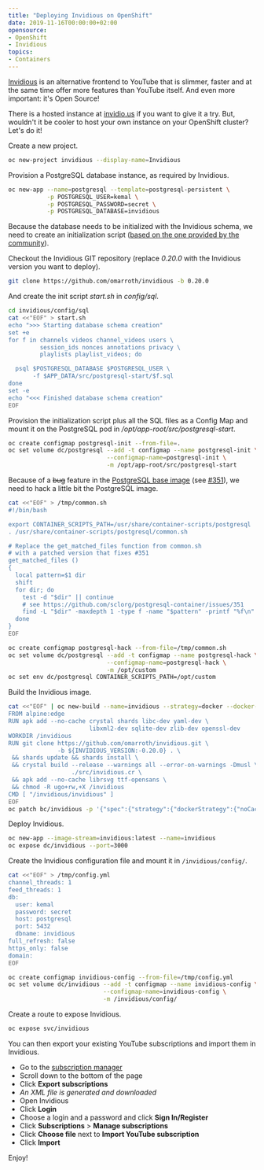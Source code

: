 ```yaml
---
title: "Deploying Invidious on OpenShift"
date: 2019-11-16T00:00:00+02:00
opensource: 
- OpenShift
- Invidious
topics:
- Containers
---
```


[Invidious](https://github.com/omarroth/invidious) is an alternative frontend to YouTube that is slimmer, faster and at the same time offer more features than YouTube itself. And even more important: it's Open Source!

There is a hosted instance at [invidio.us](https://invidio.us/) if you want to give it a try. But, wouldn't it be cooler to host your own instance on your OpenShift cluster? Let's do it!

<!--more-->

Create a new project.

```sh
oc new-project invidious --display-name=Invidious
```

Provision a PostgreSQL database instance, as required by Invidious.

```sh
oc new-app --name=postgresql --template=postgresql-persistent \
           -p POSTGRESQL_USER=kemal \
           -p POSTGRESQL_PASSWORD=secret \
           -p POSTGRESQL_DATABASE=invidious
```

Because the database needs to be initialized with the Invidious schema, we need to create an initialization script ([based on the one provided by the community](https://github.com/omarroth/invidious/blob/e56129111a5d182ddfcc75935c1222cc11e46234/docker/entrypoint.postgres.sh#L13-L24)).

Checkout the Invidious GIT repository (replace *0.20.0* with the Invidious version you want to deploy).

```sh
git clone https://github.com/omarroth/invidious -b 0.20.0
```

And create the init script *start.sh* in *config/sql*.

```sh
cd invidious/config/sql
cat <<"EOF" > start.sh
echo ">>> Starting database schema creation"
set +e
for f in channels videos channel_videos users \
         session_ids nonces annotations privacy \
         playlists playlist_videos; do

  psql $POSTGRESQL_DATABASE $POSTGRESQL_USER \
       -f $APP_DATA/src/postgresql-start/$f.sql
done
set -e
echo "<<< Finished database schema creation"
EOF
```

Provision the initialization script plus all the SQL files as a Config Map and mount it on the PostgreSQL pod in */opt/app-root/src/postgresql-start*.

```sh
oc create configmap postgresql-init --from-file=.
oc set volume dc/postgresql --add -t configmap --name postgresql-init \
                            --configmap-name=postgresql-init \
                            -m /opt/app-root/src/postgresql-start
```

Because of a <s>bug</s> feature in the [PostgreSQL base image](https://github.com/sclorg/postgresql-container) (see [#351](https://github.com/sclorg/postgresql-container/issues/351)), we need to hack a little bit the PostgreSQL image.

```sh
cat <<"EOF" > /tmp/common.sh
#!/bin/bash

export CONTAINER_SCRIPTS_PATH=/usr/share/container-scripts/postgresql
. /usr/share/container-scripts/postgresql/common.sh

# Replace the get_matched_files function from common.sh
# with a patched version that fixes #351
get_matched_files ()
{
  local pattern=$1 dir
  shift
  for dir; do
    test -d "$dir" || continue
    # see https://github.com/sclorg/postgresql-container/issues/351
    find -L "$dir" -maxdepth 1 -type f -name "$pattern" -printf "%f\n"
  done
}
EOF

oc create configmap postgresql-hack --from-file=/tmp/common.sh
oc set volume dc/postgresql --add -t configmap --name postgresql-hack \
                            --configmap-name=postgresql-hack \
                            -m /opt/custom
oc set env dc/postgresql CONTAINER_SCRIPTS_PATH=/opt/custom
```

Build the Invidious image.

```sh
cat <<"EOF" | oc new-build --name=invidious --strategy=docker --docker-image=alpine:edge -D -
FROM alpine:edge
RUN apk add --no-cache crystal shards libc-dev yaml-dev \
                       libxml2-dev sqlite-dev zlib-dev openssl-dev
WORKDIR /invidious
RUN git clone https://github.com/omarroth/invidious.git \
              -b ${INVIDIOUS_VERSION:-0.20.0} . \
 && shards update && shards install \
 && crystal build --release --warnings all --error-on-warnings -Dmusl \
                  ./src/invidious.cr \
 && apk add --no-cache librsvg ttf-opensans \
 && chmod -R ugo+rw,+X /invidious
CMD [ "/invidious/invidious" ]
EOF
oc patch bc/invidious -p '{"spec":{"strategy":{"dockerStrategy":{"noCache":true}}}}'
```

Deploy Invidious.

```sh
oc new-app --image-stream=invidious:latest --name=invidious
oc expose dc/invidious --port=3000
```

Create the Invidious configuration file and mount it in `/invidious/config/`.

```sh
cat <<"EOF" > /tmp/config.yml
channel_threads: 1
feed_threads: 1
db:
  user: kemal
  password: secret
  host: postgresql
  port: 5432
  dbname: invidious
full_refresh: false
https_only: false
domain:
EOF

oc create configmap invidious-config --from-file=/tmp/config.yml
oc set volume dc/invidious --add -t configmap --name invidious-config \
                           --configmap-name=invidious-config \
                           -m /invidious/config/
```

Create a route to expose Invidious.

```sh
oc expose svc/invidious
```

You can then export your existing YouTube subscriptions and import them in Invidious.

- Go to the [subscription manager](https://www.youtube.com/subscription_manager)
- Scroll down to the bottom of the page
- Click **Export subscriptions**
- *An XML file is generated and downloaded*
- Open Invidious
- Click **Login**
- Choose a login and a password and click **Sign In/Register**
- Click **Subscriptions** > **Manage subscriptions**
- Click **Choose file** next to **Import YouTube subscription**
- Click **Import**

Enjoy!
